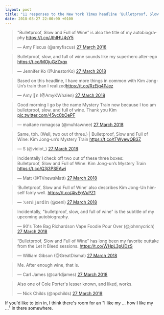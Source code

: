 ```yaml
---
layout: post
title: "11 responses to the New York Times headline ‘Bulletproof, Slow and Full of Wine: Kim Jong-un’s Mystery Train’"
date: 2018-03-27 22:00:00 +0100
---
```


<script async src="https://platform.twitter.com/widgets.js" charset="utf-8"></script>

<blockquote class="twitter-tweet" data-cards="hidden" data-lang="en-gb"><p lang="en" dir="ltr">&quot;Bulletproof, Slow and Full of Wine” is also the title of my autobiography <a href="https://t.co/JthIHU4sY5">https://t.co/JthIHU4sY5</a></p>&mdash; Amy Fiscus (@amyfiscus) <a href="https://twitter.com/amyfiscus/status/978645397244694531?ref_src=twsrc%5Etfw">27 March 2018</a></blockquote>

<blockquote class="twitter-tweet" data-cards="hidden" data-lang="en-gb"><p lang="en" dir="ltr">Bulletproof, slow, and full of wine sounds like my superhero alter-ego <a href="https://t.co/MOjuGzZxqx">https://t.co/MOjuGzZxqx</a></p>&mdash; Jennifer Ko (@JnestorKo) <a href="https://twitter.com/JnestorKo/status/978647819333656577?ref_src=twsrc%5Etfw">27 March 2018</a></blockquote>

<blockquote class="twitter-tweet" data-cards="hidden" data-lang="en-gb"><p lang="en" dir="ltr">Based on this headline, I have more things in common with Kim Jong-Un’s train than I realized<a href="https://t.co/RzEjq4PJez">https://t.co/RzEjq4PJez</a></p>&mdash; Amy 🐳n (@AmyKWhalen) <a href="https://twitter.com/AmyKWhalen/status/978647859271749632?ref_src=twsrc%5Etfw">27 March 2018</a></blockquote>

<blockquote class="twitter-tweet" data-cards="hidden" data-lang="en-gb"><p lang="en" dir="ltr">Good morning I go by the name Mystery Train now because I too am bulletproof, slow, and full of wine. Thank you Kim <a href="https://t.co/45vc0bOePF">pic.twitter.com/45vc0bOePF</a></p>&mdash; maitane romagosa (@muhtawnee) <a href="https://twitter.com/muhtawnee/status/978596868384083974?ref_src=twsrc%5Etfw">27 March 2018</a></blockquote>

<blockquote class="twitter-tweet" data-cards="hidden" data-lang="en-gb"><p lang="en" dir="ltr">Same, tbh. (Well, two out of three.) | Bulletproof, Slow and Full of Wine: Kim Jong-un’s Mystery Train <a href="https://t.co/tTWvewQB3Z">https://t.co/tTWvewQB3Z</a></p>&mdash; S (@vidiot_) <a href="https://twitter.com/vidiot_/status/978669091400699905?ref_src=twsrc%5Etfw">27 March 2018</a></blockquote>

<blockquote class="twitter-tweet" data-cards="hidden" data-lang="en-gb"><p lang="en" dir="ltr">Incidentally I check off two out of these three boxes:<br>Bulletproof, Slow and Full of Wine: Kim Jong-un’s Mystery Train <a href="https://t.co/Q3j3PSEAwi">https://t.co/Q3j3PSEAwi</a></p>&mdash; Matt (@TVnewsMatt) <a href="https://twitter.com/TVnewsMatt/status/978725550012411904?ref_src=twsrc%5Etfw">27 March 2018</a></blockquote>

<blockquote class="twitter-tweet" data-cards="hidden" data-lang="en-gb"><p lang="en" dir="ltr">‘Bulletproof, Slow and Full of Wine’ also describes Kim Jong-Un himself fairly well.  <a href="https://t.co/4ivEgVuPZ1">https://t.co/4ivEgVuPZ1</a></p>&mdash; 𝕏𝕖𝕟𝕚 𝕁𝕒𝕣𝕕𝕚𝕟 (@xeni) <a href="https://twitter.com/xeni/status/978725765851197440?ref_src=twsrc%5Etfw">27 March 2018</a></blockquote>

<blockquote class="twitter-tweet" data-conversation="none" data-lang="en-gb"><p lang="en" dir="ltr">Incidentally, &quot;bulletproof, slow, and full of wine&quot; is the subtitle of my upcoming autobiography.</p>&mdash; 90&#39;s Tote Bag Richardson Vape Foodie Pour Over (@johnnycrich) <a href="https://twitter.com/johnnycrich/status/978729758254125056?ref_src=twsrc%5Etfw">27 March 2018</a></blockquote>

<blockquote class="twitter-tweet" data-cards="hidden" data-lang="en-gb"><p lang="en" dir="ltr">“Bulletproof, Slow and Full of Wine” has long been my favorite outtake from the Let It Bleed sessions. <a href="https://t.co/WHpL3pUDzS">https://t.co/WHpL3pUDzS</a></p>&mdash; William Gibson (@GreatDismal) <a href="https://twitter.com/GreatDismal/status/978730361533341696?ref_src=twsrc%5Etfw">27 March 2018</a></blockquote>

<blockquote class="twitter-tweet" data-conversation="none" data-lang="en-gb"><p lang="en" dir="ltr">Me. After enough wine, that is.</p>&mdash; Carl James (@carldjames) <a href="https://twitter.com/carldjames/status/978731132576501760?ref_src=twsrc%5Etfw">27 March 2018</a></blockquote>

<blockquote class="twitter-tweet" data-conversation="none" data-lang="en-gb"><p lang="en" dir="ltr">Also one of Cole Porter&#39;s lesser known, and liked, works.</p>&mdash; Nick Childs (@npchilds) <a href="https://twitter.com/npchilds/status/978732609336360961?ref_src=twsrc%5Etfw">27 March 2018</a></blockquote>

If you'd like to join in, I think there's room for an "I like my ... how I like my ..." in there somewhere.
